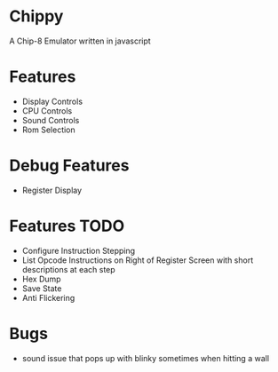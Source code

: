 # Chippy
A Chip-8 Emulator written in javascript

# Features
* Display Controls
* CPU Controls
* Sound Controls
* Rom Selection

# Debug Features
* Register Display

# Features TODO
* Configure Instruction Stepping
* List Opcode Instructions on Right of Register Screen with short descriptions at each step
* Hex Dump
* Save State
* Anti Flickering

# Bugs
* sound issue that pops up with blinky sometimes when hitting a wall
